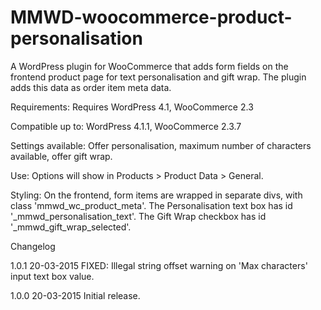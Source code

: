 # MMWD-woocommerce-product-personalisation

A WordPress plugin for WooCommerce that adds form fields on the frontend product page for text personalisation and gift wrap. The plugin adds this data as order item meta data.

Requirements: Requires WordPress 4.1, WooCommerce 2.3

Compatible up to: WordPress 4.1.1, WooCommerce 2.3.7

Settings available: Offer personalisation, maximum number of characters available, offer gift wrap.

Use: Options will show in Products > Product Data > General.

Styling: On the frontend, form items are wrapped in separate divs, with class 'mmwd_wc_product_meta'. The Personalisation text box has id '_mmwd_personalisation_text'. The Gift Wrap checkbox has id '_mmwd_gift_wrap_selected'.

Changelog

1.0.1 20-03-2015
FIXED: Illegal string offset warning on 'Max characters' input text box value.

1.0.0 20-03-2015
Initial release.